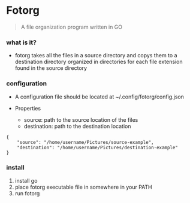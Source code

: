 # Fotorg

> A file organization program written in GO

### what is it?

* fotorg takes all the files in a source directory and copys 
them to a destination directory organized in directories for each file
extension found in the source directory

### configuration

* A configuration file should be located at ~/.config/fotorg/config.json

* Properties
   * source: path to the source location of the files
   * destination: path to the destination location
   
```
{
    "source": "/home/username/Pictures/source-example",
    "destination": "/home/username/Pictures/destination-example"
}
```

### install

1. install go
2. place fotorg executable file in somewhere in your PATH
3. run fotorg
